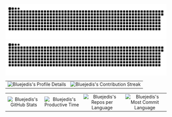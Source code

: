
<!-- GitHub 提交蛇形图 -->
<div align="center">
    <img src="https://raw.githubusercontent.com/bluejedis/bluejedis/output/github-contribution-grid-snake-dark.svg#gh-dark-mode-only" alt="GitHub Contribution Grid Snake Animation Dark Mode"/>
    <img src="https://raw.githubusercontent.com/bluejedis/bluejedis/output/github-contribution-grid-snake.svg#gh-light-mode-only" alt="GitHub Contribution Grid Snake Animation Light Mode"/>
</div>


<!-- GitHub 统计图表 -->
<div align="center">
    <table align="center" width="100%">
        <tr>
            <td align="center">
                <img src="https://github-profile-summary-cards.vercel.app/api/cards/profile-details?username=bluejedis&theme=github" alt="Bluejedis's Profile Details" style="border: none;"/>
            </td>
            <td align="center">
                <img src="https://github-readme-streak-stats.herokuapp.com/?user=bluejedis&theme=default" alt="Bluejedis's Contribution Streak" style="border: none;"/>
            </td>
        </tr>
    </table>
    <table align="center" width="100%">
        <tr>
            <td align="center">
                <img src="https://github-profile-summary-cards.vercel.app/api/cards/stats?username=bluejedis&theme=github" alt="Bluejedis's GitHub Stats" style="border: none;"/>
            </td>
            <td align="center">
                <img src="https://github-profile-summary-cards.vercel.app/api/cards/productive-time?username=bluejedis&theme=github&utcOffset=8" alt="Bluejedis's Productive Time" style="border: none;"/>
            </td>
            <td align="center">
                <img src="https://github-profile-summary-cards.vercel.app/api/cards/repos-per-language?username=bluejedis&theme=github" alt="Bluejedis's Repos per Language" style="border: none;"/>
            </td>
            <td align="center">
                <img src="https://github-profile-summary-cards.vercel.app/api/cards/most-commit-language?username=bluejedis&theme=github" alt="Bluejedis's Most Commit Language" style="border: none;"/>
            </td>
        </tr>
    </table>
</div>

